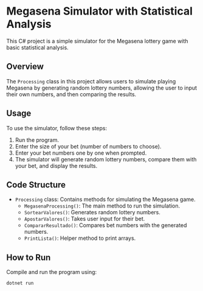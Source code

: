 # Megasena Simulator with Statistical Analysis

This C# project is a simple simulator for the Megasena lottery game with basic statistical analysis.

## Overview

The `Processing` class in this project allows users to simulate playing Megasena by generating random lottery numbers, allowing the user to input their own numbers, and then comparing the results.

## Usage

To use the simulator, follow these steps:

1. Run the program.
2. Enter the size of your bet (number of numbers to choose).
3. Enter your bet numbers one by one when prompted.
4. The simulator will generate random lottery numbers, compare them with your bet, and display the results.

## Code Structure

- `Processing` class: Contains methods for simulating the Megasena game.
  - `MegasenaProcessing()`: The main method to run the simulation.
  - `SortearValores()`: Generates random lottery numbers.
  - `ApostarValores()`: Takes user input for their bet.
  - `CompararResultado()`: Compares bet numbers with the generated numbers.
  - `PrintLista()`: Helper method to print arrays.

## How to Run

Compile and run the program using:

`dotnet run`

